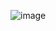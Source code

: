 ![image](https://user-images.githubusercontent.com/103908794/226226840-1c5ac178-9a5b-4b52-a62f-b82f0a020118.png)
